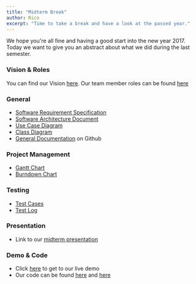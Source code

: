 ```yaml
---
title: "Midterm Break"
author: Rico
excerpt: "Time to take a break and have a look at the passed year."
---
```


We hope you're all fine and having a good start into the new year 2017.
Today we want to give you an abstract about what we did during the last semester.

### Vision & Roles

You can find our Vision [here][vision]. Our team member roles can be found [here][roles]

### General

+ [Software Requirement Specification][SRS]
+ [Software Architecture Document][SAD]
+ [Use Case Diagram][UseCases]
+ [Class Diagram][classDiagram]
+ [General Documentation][GitHubDocumentation]  on Github

### Project Management

+ [Gantt Chart][gantt]
+ [Burndown Chart][burndown]

### Testing

+ [Test Cases][featurefiles]
+ [Test Log][travis]

### Presentation

+ Link to our [midterm presentation][midtermPresentation]

### Demo & Code

+ Click [here][liveDemo] to get to our live demo
+ Our code can be found [here][GitHubCode] and [here][GitHubCode2]

<!-- link definitions -->

[SRS]: https://github.com/PalatinCoder/SquadIT.WebApp/blob/master/Documentation/SRS.md
[SAD]: https://github.com/PalatinCoder/SquadIT.WebApp/blob/master/Documentation/SAD.md
[UseCases]: https://github.com/PalatinCoder/SquadIT.WebApp/blob/master/Documentation/overall_ucd.png
[GitHubDocumentation]: https://github.com/PalatinCoder/SquadIT.WebApp/tree/master/Documentation
[GitHubCode]: https://github.com/PalatinCoder/SquadIT.WebApp/tree/master/Classes/SquadIT/WebApp
[GitHubCode2]: https://github.com/PalatinCoder/SquadIT.WebApp/tree/master/Resources
[gantt]: http://squadit.jan-sl.de/images/gantt_chart_new.png
[featurefiles]: https://github.com/PalatinCoder/SquadIT.WebApp/tree/master/Tests/Behavior/Features
[travis]: https://travis-ci.org/PalatinCoder/SquadIT.WebApp
[liveDemo]: https://squadit-service.jan-sl.de
[zenhubBoard]: https://github.com/PalatinCoder/SquadIT.WebApp#boards
[burndown]: https://github.com/PalatinCoder/SquadIT.WebApp/blob/master/Documentation/SAD.md#reports?report=burndown
[classDiagram]: https://github.com/PalatinCoder/SquadIT.WebApp/blob/master/Documentation/Classdiagram.png
[website]: http://squadit.jan-sl.de/
[blog]: http://squadit.jan-sl.de/blog/
[vision]: http://squadit.jan-sl.de/blog/vision/
[roles]: http://squadit.jan-sl.de/blog/technology-and-team-roles/
[midtermPresentation]: https://github.com/PalatinCoder/SquadIT.WebApp/blob/master/Documentation/SquadIT.pptx
